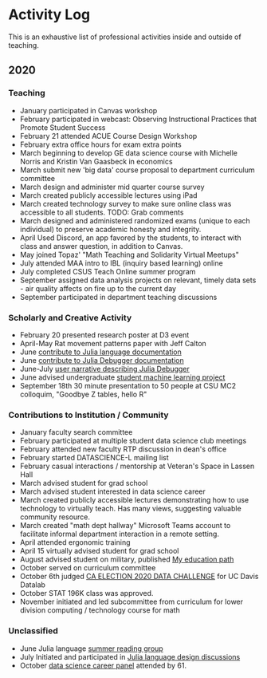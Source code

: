 # Activity Log

This is an exhaustive list of professional activities inside and outside of teaching.

## 2020

### Teaching

- January participated in Canvas workshop
- February participated in webcast: Observing Instructional Practices that Promote Student Success
- February 21 attended ACUE Course Design Workshop
- February extra office hours for exam extra points
- March beginning to develop GE data science course with Michelle Norris and Kristin Van Gaasbeck in economics
- March submit new 'big data' course proposal to department curriculum committee
- March design and administer mid quarter course survey
- March created publicly accessible lectures using iPad
- March created technology survey to make sure online class was accessible to all students.
    TODO: Grab comments
- March designed and administered randomized exams (unique to each individual) to preserve academic honesty and integrity.
- April Used Discord, an app favored by the students, to interact with class and answer question, in addition to Canvas.
- May joined Topaz' "Math Teaching and Solidarity Virtual Meetups"
- July attended MAA intro to IBL (inquiry based learning) online 
- July completed CSUS Teach Online summer program
- September assigned data analysis projects on relevant, timely data sets - air quality affects on fire up to the current day
- September participated in department teaching discussions


### Scholarly and Creative Activity

- February 20 presented research poster at D3 event
- April-May Rat movement patterns paper with Jeff Calton
- June [contribute to Julia language documentation](https://github.com/JuliaLang/julia/pull/36202)
- June [contribute to Julia Debugger documentation](https://github.com/JuliaDebug/Debugger.jl/pull/261)
- June-July [user narrative describing Julia Debugger](http://clarkfitzg.github.io/2020/06/19/intro-to-Julia's-Debugger/)
- June advised undergraduate [student machine learning project](https://github.com/LightningDrop/SkateboardML)
- September 18th 30 minute presentation to 50 people at CSU MC2 colloquim, "Goodbye Z tables, hello R"


### Contributions to Institution / Community

- January faculty search committee
- February participated at multiple student data science club meetings
- February attended new faculty RTP discussion in dean's office
- February started DATASCIENCE-L mailing list
- February casual interactions / mentorship at Veteran's Space in Lassen Hall
- March advised student for grad school
- March advised student interested in data science career
- March created publicly accessible lectures demonstrating how to use technology to virtually teach.
    Has many views, suggesting valuable community resource.
- March created "math dept hallway" Microsoft Teams account to facilitate informal department interaction in a remote setting.
- April attended ergonomic training
- April 15 virtually advised student for grad school
- August advised student on military, published [My education path](http://webpages.csus.edu/fitzgerald/my-education-path/)
- October served on curriculum committee
- October 6th judged [CA ELECTION 2020 DATA CHALLENGE](https://datalab.ucdavis.edu/ca-election-2020-data-challenge/) for UC Davis Datalab
- October STAT 196K class was approved.
- November initiated and led subcommittee from curriculum for lower division computing / technology course for math


### Unclassified

- June Julia language [summer reading group](https://github.com/clarkfitzg/summer20euler)
- July Initiated and participated in [Julia language design discussions](https://discourse.julialang.org/t/when-should-a-function-accept-a-symbol-as-an-argument/43510/2)
- October [data science career panel](http://webpages.csus.edu/fitzgerald/data-science-panel-2020/) attended by 61.
